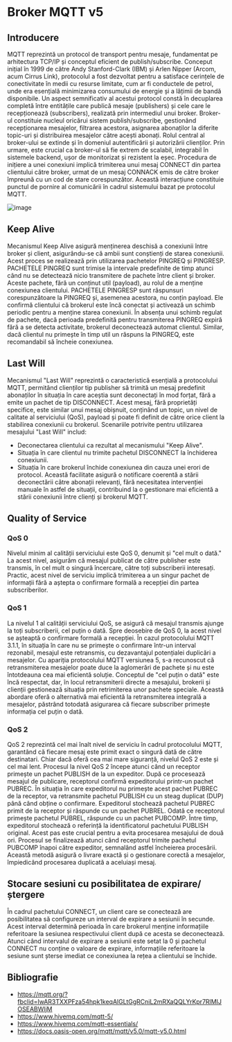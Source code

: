 # **Broker MQTT v5**

## Introducere

MQTT reprezintă un protocol de transport pentru mesaje, fundamentat pe arhitectura TCP/IP și conceptul eficient de publish/subscribe. Conceput inițial în 1999 de către Andy Stanford-Clark (IBM) și Arlen Nipper (Arcom, acum Cirrus Link), protocolul a fost dezvoltat pentru a satisface cerințele de conectivitate în medii cu resurse limitate, cum ar fi conductele de petrol, unde era esențială minimizarea consumului de energie și a lățimii de bandă disponibile.
Un aspect semnificativ al acestui protocol constă în decuplarea completă între entitățile care publică mesaje (publishers) și cele care le recepționează (subscribers), realizată prin intermediul unui broker. Broker-ul constituie nucleul oricărui sistem publish/subscribe, gestionând recepționarea mesajelor, filtrarea acestora, asignarea abonaților la diferite topic-uri și distribuirea mesajelor către acești abonați.
Rolul central al broker-ului se extinde și în domeniul autentificării și autorizării clienților. Prin urmare, este crucial ca broker-ul să fie extrem de scalabil, integrabil în sistemele backend, ușor de monitorizat și rezistent la eșec.
Procedura de inițiere a unei conexiuni implică trimiterea unui mesaj CONNECT din partea clientului către broker, urmat de un mesaj CONNACK emis de către broker împreună cu un cod de stare corespunzător. Această interacțiune constituie punctul de pornire al comunicării în cadrul sistemului bazat pe protocolul MQTT.



![image](https://github.com/TUIASI-AC-IoT/proiectrcp2023-echipa-4-2023/assets/99644342/152134b3-1ea3-4e99-9393-b67c8725a270)

## Keep Alive 

Mecanismul Keep Alive asigură menținerea deschisă a conexiunii între broker și client, asigurându-se că ambii sunt conștienți de starea conexiunii. Acest proces se realizează prin utilizarea pachetelor PINGREQ și PINGRESP.
PACHETELE PINGREQ sunt trimise la intervale predefinite de timp atunci când nu se detectează nicio transmitere de pachete între client și broker. Aceste pachete, fără un conținut util (payload), au rolul de a menține conexiunea clientului.
PACHETELE PINGRESP sunt răspunsuri corespunzătoare la PINGREQ și, asemenea acestora, nu conțin payload. Ele confirmă clientului că brokerul este încă conectat și activează un schimb periodic pentru a menține starea conexiunii.
În absența unui schimb regulat de pachete, dacă perioada predefinită pentru transmiterea PINGREQ expiră fără a se detecta activitate, brokerul deconectează automat clientul. Similar, dacă clientul nu primește în timp util un răspuns la PINGREQ, este recomandabil să încheie conexiunea.

## Last Will

Mecanismul "Last Will" reprezintă o caracteristică esențială a protocolului MQTT, permitând clienților tip publisher să trimită un mesaj predefinit abonaților în situația în care aceștia sunt deconectați în mod forțat, fără a emite un pachet de tip DISCONNECT. Acest mesaj, fără proprietăți specifice, este similar unui mesaj obișnuit, conținând un topic, un nivel de calitate al serviciului (QoS), payload și poate fi definit de către orice client la stabilirea conexiunii cu brokerul.
Scenariile potrivite pentru utilizarea mesajului "Last Will" includ:
-	Deconectarea clientului ca rezultat al mecanismului "Keep Alive".
-	Situația în care clientul nu trimite pachetul DISCONNECT la închiderea conexiunii.
-	Situația în care brokerul închide conexiunea din cauza unei erori de protocol.
Această facilitate asigură o notificare coerentă a stării deconectării către abonații relevanți, fără necesitatea intervenției manuale în astfel de situații, contribuind la o gestionare mai eficientă a stării conexiunii între clienți și brokerul MQTT.

## Quality of Service

### QoS 0

Nivelul minim al calității serviciului este QoS 0, denumit și "cel mult o dată." La acest nivel, asigurăm că mesajul publicat de către publisher este transmis, în cel mult o singură încercare, către toți subscriberii interesați. Practic, acest nivel de serviciu implică trimiterea a un singur pachet de informații fără a aștepta o confirmare formală a recepției din partea subscriberilor.

### QoS 1

La nivelul 1 al calității serviciului QoS, se asigură că mesajul transmis ajunge la toți subscriberii, cel puțin o dată. Spre deosebire de QoS 0, la acest nivel se așteaptă o confirmare formală a recepției. În cazul protocolului MQTT 3.1.1, în situația în care nu se primește o confirmare într-un interval rezonabil, mesajul este retransmis, cu dezavantajul potențialei duplicări a mesajelor.
Cu apariția protocolului MQTT versiunea 5, s-a recunoscut că retransmiterea mesajelor poate duce la aglomerări de pachete și nu este întotdeauna cea mai eficientă soluție. Conceptul de "cel puțin o dată" este încă respectat, dar, în locul retransmiterii directe a mesajului, brokerii și clienții gestionează situația prin retrimiterea unor pachete speciale. Această abordare oferă o alternativă mai eficientă la retransmiterea integrală a mesajelor, păstrând totodată asigurarea că fiecare subscriber primește informația cel puțin o dată.

### QoS 2

QoS 2 reprezintă cel mai înalt nivel de serviciu în cadrul protocolului MQTT, garantând că fiecare mesaj este primit exact o singură dată de către destinatari. Chiar dacă oferă cea mai mare siguranță, nivelul QoS 2 este și cel mai lent.
Procesul la nivel QoS 2 începe atunci când un receptor primește un pachet PUBLISH de la un expeditor. După ce procesează mesajul de publicare, receptorul confirmă expeditorului printr-un pachet PUBREC. În situația în care expeditorul nu primește acest pachet PUBREC de la receptor, va retransmite pachetul PUBLISH cu un steag duplicat (DUP) până când obține o confirmare.
Expeditorul stochează pachetul PUBREC primit de la receptor și răspunde cu un pachet PUBREL. Odată ce receptorul primește pachetul PUBREL, răspunde cu un pachet PUBCOMP. Între timp, expeditorul stochează o referință la identificatorul pachetului PUBLISH original. Acest pas este crucial pentru a evita procesarea mesajului de două ori.
Procesul se finalizează atunci când receptorul trimite pachetul PUBCOMP înapoi către expeditor, semnalând astfel încheierea procesării. Această metodă asigură o livrare exactă și o gestionare corectă a mesajelor, împiedicând procesarea duplicată a aceluiași mesaj.

## Stocare sesiuni cu posibilitatea de expirare/ștergere

În cadrul pachetului CONNECT, un client care se conectează are posibilitatea să configureze un interval de expirare a sesiunii în secunde. Acest interval determină perioada în care brokerul menține informațiile referitoare la sesiunea respectivului client după ce acesta se deconectează. Atunci când intervalul de expirare a sesiunii este setat la 0 și pachetul CONNECT nu conține o valoare de expirare, informațiile referitoare la sesiune sunt șterse imediat ce conexiunea la rețea a clientului se închide.

## Bibliografie

- https://mqtt.org/?fbclid=IwAR3TXXPFza54hpk1keqAlGLtGgRCniL2mRXaQQLYrKpr7RlMIJOSEABWljM
- https://www.hivemq.com/mqtt-5/
- https://www.hivemq.com/mqtt-essentials/
- https://docs.oasis-open.org/mqtt/mqtt/v5.0/mqtt-v5.0.html
